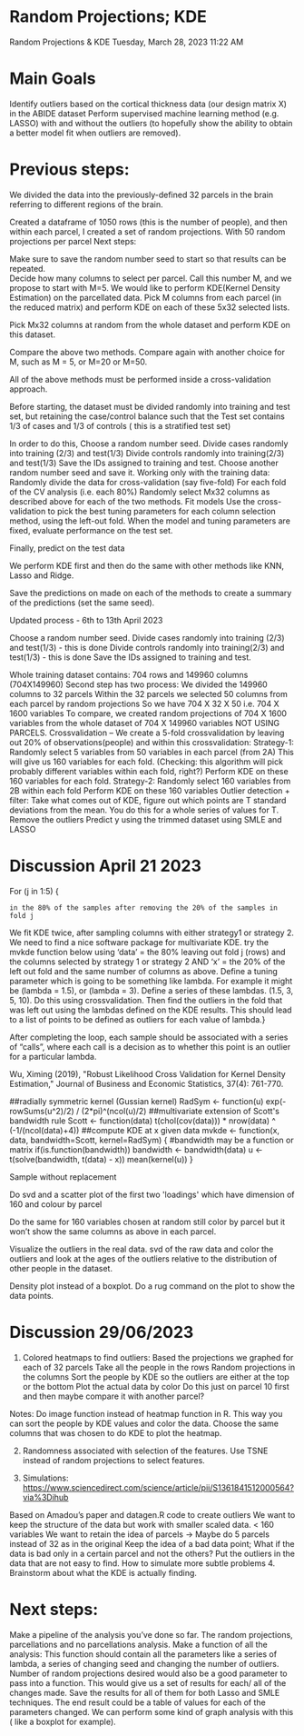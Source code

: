 # Random Projections; KDE
Random Projections & KDE
Tuesday, March 28, 2023
11:22 AM

# Main Goals
Identify outliers based on the cortical thickness data (our design matrix X) in the ABIDE dataset
Perform supervised machine learning method (e.g. LASSO) with and without the outliers (to hopefully show the ability to obtain a better model fit when outliers are removed).

# Previous steps:
 
We divided the data into the previously-defined 32 parcels in the brain referring to different regions of the brain.
 
Created a dataframe of 1050 rows (this is the number of people), and then within each parcel, I created a set of random projections. 
With 50 random projections per parcel
Next steps:
 
Make sure to save the random number seed to start so that results can be repeated.  
Decide how many columns to select per parcel. Call this number M, and we propose to start with M=5.
We would like to perform KDE(Kernel Density Estimation) on the parcellated data.
Pick M columns from each parcel (in the reduced matrix) and perform KDE on each of these 5x32 selected lists.
 
 Pick Mx32 columns at random from the whole dataset and perform KDE on this dataset.
 
Compare the above two methods.
Compare again with another choice for M, such as M = 5, or M=20 or M=50.
 
All of the above methods must be performed inside a cross-validation approach.  
 
Before starting,  the dataset must be divided randomly into training and test set, but retaining the case/control balance such that the  Test set contains 1/3 of cases and 1/3 of controls ( this is a stratified test set)
 
In order to do this, 
Choose a random number seed.
Divide cases randomly into training (2/3) and test(1/3)
Divide controls randomly into training(2/3) and test(1/3)
Save the IDs assigned to training and test. 
Choose another random number seed and save it.  Working only with the training data:
Randomly divide the data for cross-validation (say five-fold)
For each fold of the CV analysis (i.e. each 80%)
Randomly select Mx32 columns as described above for each of the two methods.
Fit models
Use the cross-validation to pick the best tuning parameters for each column selection method, using the left-out fold.
When the model and tuning parameters are fixed, evaluate performance on the test set.
 
Finally, predict on the test data
 
We perform KDE first and then do the same with other methods like KNN, Lasso and Ridge.
 
Save the predictions on made on each of the methods to create a summary of the predictions (set the same seed).

Updated process - 6th to 13th April 2023

Choose a random number seed.
Divide cases randomly into training (2/3) and test(1/3) - this is done
Divide controls randomly into training(2/3) and test(1/3) - this is done
Save the IDs assigned to training and test. 

Whole training dataset contains: 704 rows and 149960 columns (704X149960)
Second step has two process: 
We divided the 149960 columns to 32 parcels
Within the 32 parcels we selected 50 columns from each parcel by random projections
So we have 704 X 32 X 50 i.e. 704 X 1600 variables 
To compare, we created random projections of 704 X 1600 variables from the whole dataset of 704 X 149960 variables NOT USING PARCELS.
Crossvalidation – We create a 5-fold crossvalidation by leaving out 20% of observations(people) and within this crossvalidation:
Strategy-1: Randomly select 5 variables from 50 variables in each parcel (from 2A)
This will give us 160 variables for each fold. (Checking: this algorithm will pick probably different variables within each fold, right?)
Perform KDE on these 160 variables for each fold.
Strategy-2: Randomly select 160 variables from 2B within each fold
Perform KDE on these 160 variables
Outlier detection + filter: 
Take what comes out of KDE, figure out which points are T standard deviations from the mean.
You do this for a whole series of values for T.
Remove the outliers
Predict y using the trimmed dataset using SMLE and LASSO


# Discussion April 21 2023

For (j in 1:5) {

    in the 80% of the samples after removing the 20% of the samples in fold j


We fit KDE twice, after sampling columns with either strategy1 or strategy 2. We need to find a nice software package for multivariate KDE.
try the mvkde function below using ‘data’ = the 80% leaving out fold j (rows) and the columns selected by strategy 1 or strategy 2 AND ‘x’ = the 20% of the left out fold and the same number of columns as above.
Define a tuning parameter which is going to be something like lambda. For example it might be (lambda = 1.5), or (lambda = 3).  Define a series of these lambdas. (1.5, 3, 5, 10). Do this using crossvalidation.
Then find the outliers in the fold that was left out using the lambdas defined on the KDE results.
This should lead to a list of points to be defined as outliers for each value of lambda.}

After completing the loop, each sample should be associated with a series of “calls”, where each call is a decision as to whether this point is an outlier for a particular lambda. 

Wu, Ximing (2019), "Robust Likelihood Cross Validation for Kernel Density Estimation," Journal of Business and Economic Statistics, 37(4): 761-770.

##radially symmetric kernel (Gussian kernel)
RadSym <- function(u)
 exp(-rowSums(u^2)/2) / (2*pi)^(ncol(u)/2)
##multivariate extension of Scott's bandwidth rule
Scott <- function(data)
 t(chol(cov(data))) * nrow(data) ^ (-1/(ncol(data)+4))
##compute KDE at x given data
mvkde <- function(x, data, bandwidth=Scott, kernel=RadSym) {
#bandwidth may be a function or matrix
 if(is.function(bandwidth))
   bandwidth <- bandwidth(data)
 u <- t(solve(bandwidth, t(data) - x))
 mean(kernel(u))
}


Sample without replacement

Do svd and a scatter plot of the first two 'loadings' which have dimension of 160 and colour by parcel

Do the same for 160 variables chosen at random still color by parcel but it won’t show the same columns as above in each parcel.

Visualize the outliers in the real data. svd of the raw data and color the outliers and look at the ages of the outliers relative to the distribution of other people in the dataset.

Density plot instead of a boxplot. Do a rug command on the plot to show the data points.

# Discussion 29/06/2023

1. Colored heatmaps to find outliers:
 Based the projections we graphed for each of 32 parcels
Take all the people in the rows
Random projections in the columns
Sort the people by KDE so the outliers are either at the top or the bottom
Plot the actual data by color
Do this just on parcel 10 first and then maybe compare it with another parcel?

Notes:
Do image function instead of heatmap function in R. This way you can sort the people by KDE values and color the data.
Choose the same columns that was chosen to do KDE to plot the heatmap.

2. Randomness associated with selection of the features. Use TSNE instead of random projections to select features.

3. Simulations: https://www.sciencedirect.com/science/article/pii/S1361841512000564?via%3Dihub

Based on Amadou’s paper and datagen.R code to create outliers
We want to keep the structure of the data but work with smaller scaled data.
< 160 variables
We want to retain the idea of parcels -> Maybe do 5 parcels instead of 32 as in the original
Keep the idea of a bad data point; What if the data is bad only in a certain parcel and not the others?
Put the outliers in the data that are not easy to find. How to simulate more subtle problems
4. Brainstorm about what the KDE is actually finding.


# Next steps:

Make a pipeline of the analysis you’ve done so far. The random projections, parcellations and no parcellations analysis.
Make a function of all the analysis:
This function should contain all the parameters like a series of lambda, a series of changing seed and changing the number of outliers.
Number of random projections desired would also be a good parameter to pass into a function. 
This would give us a set of results for each/ all of the changes made. Save the results for all of them for both Lasso and SMLE techniques.
 The end result could be a table of values for each of the parameters changed.
We can perform some kind of graph analysis with this ( like a boxplot for example).

